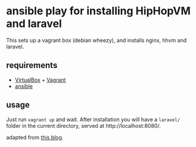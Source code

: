 # ansible play for installing HipHopVM and laravel

This sets up a vagrant box (debian wheezy), and
installs nginx, hhvm and laravel.

## requirements

* [VirtualBox](https://www.virtualbox.org/) + [Vagrant](http://www.vagrantup.com/)
* [ansible](http://docs.ansible.com/intro_installation.html)

## usage

Just run `vagrant up` and wait. After installation you will have a `laravel/` folder
in the current directory, served at http://localhost:8080/.

adapted from [this blog](http://fideloper.com/hhvm-nginx-laravel).
